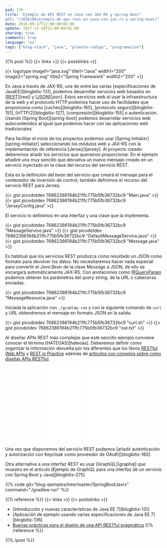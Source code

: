 ```yaml
---
pid: 178
title: "Ejemplo de API REST en Java con JAX-RS y Spring Boot"
url: "/2016/09/ejemplo-de-api-rest-en-java-con-jax-rs-y-spring-boot/"
date: 2016-09-17T12:00:00+02:00
update: 2017-12-18T22:00:00+02:00
sharing: true
comments: true
language: "es"
tags: ["blog-stack", "java", "planeta-codigo", "programacion"]
---
```


{{% post %}}
{{< links >}}
{{< postslinks >}}

{{< logotype image1="java.svg" title1="Java" width1="200" image2="spring.svg" title2="Spring Framework" width2="200" >}}

En Java a través de JAX-RS, una de entre las varias [especificaciones de JavaEE][blogbitix-131], podemos desarrollar servicios web basados en [<abbr title="Representational State Transfer">REST</abbr>][rest] y [<abbr title="JavaScript Object Notation">JSON</abbr>][json]. Estos servicios web al usar la infraestructura de la web y el protocolo HTTP podemos hacer uso de facilidades que proporciona como [cacheo][blogbitix-165], [protocolo seguro][blogbitix-151], [HTTP/2][blogbitix-127], [compresión][blogbitix-155] o autenticación. Usando [Spring Boot][spring-boot] podemos desarrollar servicios web autocontenidos al igual que podemos hacer con las aplicaciones web tradicionales.

Para facilitar el inicio de los proyectos podemos usar [Spring Initializr][spring-initializr] seleccionando los módulos web y JAX-RS con la implementación de referencia [Jersey][jersey]. Al proyecto creado deberemos añadir los servicios que queramos proporcionar. En el ejemplo añadiré uno muy sencillo que devuelva un nuevo mensaje creado en un servicio inyectado en la clase del recurso del servicio REST.

Esta es la definición del _bean_ del servicio que creará el mensaje para el contenedor de inversión de control, también definimos el recurso del servicio REST para Jersey.

{{< gist picodotdev 76862386194b211fc775b5fb36732bc9 "Main.java" >}}
{{< gist picodotdev 76862386194b211fc775b5fb36732bc9 "JerseyConfig.java" >}}

El servicio lo definimos en una interfaz y una clase que la implementa.

{{< gist picodotdev 76862386194b211fc775b5fb36732bc9 "MessageService.java" >}}
{{< gist picodotdev 76862386194b211fc775b5fb36732bc9 "DefaultMessageService.java" >}}
{{< gist picodotdev 76862386194b211fc775b5fb36732bc9 "Message.java" >}}

 Es habitual que los servicios REST produzca como resultado un JSON como formato para devolver los datos. No necesitaremos hacer nada especial para convertir el _Java Bean_ de la clase _Message_ a JSON, de ello se encargará automáticamente JAX-RS. Con anotaciones como [@QueryParam](http://docs.oracle.com/javaee/7/api/javax/ws/rs/QueryParam.html) podemos obtener los parámetros del _query string_, de la URL o cabeceras enviadas.

{{< gist picodotdev 76862386194b211fc775b5fb36732bc9 "MessageResource.java" >}}

Iniciada la aplicación con <code>./gradlew run</code> y con la siguiente comando de <code>curl</code> y URL obtendremos el mensaje en formato JSON en la salida.

{{< gist picodotdev 76862386194b211fc775b5fb36732bc9 "curl.sh" >}}
{{< gist picodotdev 76862386194b211fc775b5fb36732bc9 "out.txt" >}}

Al diseñar APIs REST más complejas que este sencillo ejemplo conviene conocer el término [HATEOAS][hateoas]. Deberemos definir como organizar la información devuelta por los diferentes que los libros [RESTful Web APIs](https://amzn.to/2cxWMRo) y [REST in Practice](https://amzn.to/2cEzQz5) además de [artículos con consejos sobre como diseñar APIs RESTful](http://www.vinaysahni.com/best-practices-for-a-pragmatic-restful-api).

<div class="media-amazon" style="text-align: center;">
    <iframe style="width:120px;height:240px;" marginwidth="0" marginheight="0" scrolling="no" frameborder="0" src="//rcm-eu.amazon-adsystem.com/e/cm?lt1=_blank&bc1=000000&IS2=1&bg1=FFFFFF&fc1=000000&lc1=0000FF&t=blobit-21&o=30&p=8&l=as4&m=amazon&f=ifr&ref=as_ss_li_til&asins=1449358063&linkId=e0cd589f357dfc1c77cfb004e6668fa5&internal=1"></iframe>
    <iframe style="width:120px;height:240px;" marginwidth="0" marginheight="0" scrolling="no" frameborder="0" src="//rcm-eu.amazon-adsystem.com/e/cm?lt1=_blank&bc1=000000&IS2=1&bg1=FFFFFF&fc1=000000&lc1=0000FF&t=blobit-21&o=30&p=8&l=as4&m=amazon&f=ifr&ref=as_ss_li_til&asins=0596805829&linkId=3b1ee2b6ff595b6b3c2fd7c70eb35cc7&internal=1"></iframe>
</div>

Una vez que disponemos del servicio REST podemos [añadir autenticación y autorización con Keycloak como proveedor de OAuth][blogbitix-180]. 

Otra alternativa a una interfaz REST es usar [GraphQL][graphql] que muestro en el artículo [Ejemplo de GraphQL para una interfaz de un servicio con Spring Boot y Java][blogbitix-275]

{{% code git="blog-ejemplos/tree/master/SpringBootJaxrs" command="./gradlew run" %}}

{{% reference %}}
{{< links >}}
{{< postslinks >}}
* [Introducción y nuevas características de Java EE 7][blogbitix-131]
* [Aplicación de ejemplo usando varias especificaciones de Java EE 7][blogbitix-136]
* [Buenas prácticas para el diseño de una API RESTful pragmática](https://elbauldelprogramador.com/buenas-practicas-para-el-diseno-de-una-api-restful-pragmatica/)
{{% /reference %}}

{{% /post %}}
